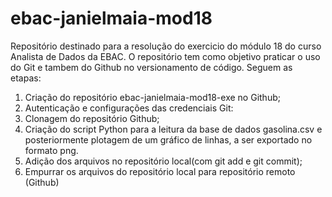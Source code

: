 # ebac-janielmaia-mod18
Repositório destinado para a resolução do exercicio do módulo 18 do curso Analista de Dados da EBAC. 
O repositório tem como objetivo praticar o uso do Git e tambem do Github no versionamento de código. Seguem as etapas:
 
 1. Criação do repositório ebac-janielmaia-mod18-exe no Github;
 2. Autenticação e configurações das credenciais Git:
 3. Clonagem do repositório Github;
 4. Criação do script Python para a leitura da base de dados gasolina.csv e posteriormente plotagem de um gráfico de linhas, a ser exportado no formato png.
 5. Adição dos arquivos no repositório local(com git add e git commit);
 6. Empurrar os arquivos do repositório local para repositório remoto (Github)

